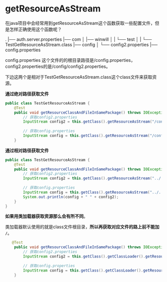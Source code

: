 # getResourceAsStream

在java项目中会经常用到getResourceAsStream这个函数获取一些配置文件，但是怎样正确使用这个函数呢？

.
 |── auth.server.properties
 |── com
│   |── winwill
│   |   └── test
│   |        └── TestGetResourceAsStream.class
 |── config
│   └── config2.properties
 |── config.properties

  config.properties 这个文件的的根目录路径是/config.properties，config2.properties的是/config/config2.properties。

下边这两个是相对于TestGetResourceAsStream.class这个class文件来获取资源。

**通过绝对路径获取文件**

```java
public class TestGetResourceAsStream {
    @Test
    public void getResourceClassAndFileInSamePackage() throws IOException {
        // 获取config2.properties
        InputStream config2 = this.getClass().getResourceAsStream("/config/config2.properties");
 
        // 获取config.properties
        InputStream config = this.getClass().getResourceAsStream("/config.properties");
    }
```

**通过相对路径获取文件**

```java
public class TestGetResourceAsStream {
    @Test
    public void getResourceClassAndFileInSamePackage() throws IOException {
        // 获取config2.properties
        InputStream config2 = this.getClass().getResourceAsStream("../../../config/config2.properties");
 
        // 获取config.properties
        InputStream config = this.getClass().getResourceAsStream("../../../config.properties");
        System.out.println(config + " " + config2);
    }
}
```

**如果用类加载器获取资源那么会有所不同**。

类加载器默认使用的就是class文件根目录，**所以再获取对应文件的路上前不能加 `/`**。

```java
   @Test
    public void getResourceClassAndFileInSamePackage() throws IOException {
        // 获取config2.properties
        InputStream config2 = this.getClass().getClassLoader().getResourceAsStream("config/config2.properties");
 
        // 获取config.properties
        InputStream config = this.getClass().getClassLoader().getResourceAsStream("config.properties");
    }

```

